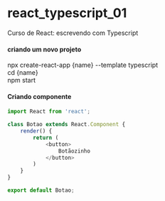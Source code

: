 # react_typescript_01  
Curso de React: escrevendo com Typescript  

#### criando um novo projeto  
  
npx create-react-app {name} --template typescript  
cd {name}  
npm start  

#### Criando componente  
```js
import React from 'react';

class Botao extends React.Component {
    render() {
        return (
            <button>
                Botãozinho
            </button>
        )
    }
}

export default Botao;
```

